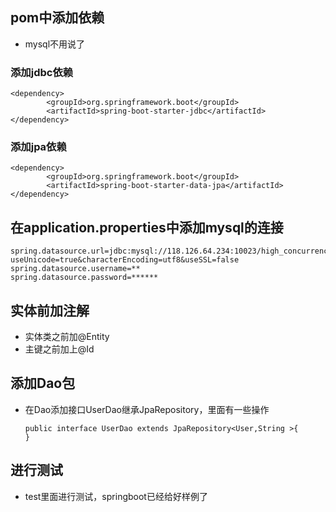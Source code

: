## pom中添加依赖
* mysql不用说了
### 添加jdbc依赖 
```
<dependency>
		<groupId>org.springframework.boot</groupId>
		<artifactId>spring-boot-starter-jdbc</artifactId>
</dependency>
```
### 添加jpa依赖
```
<dependency>
		<groupId>org.springframework.boot</groupId>
		<artifactId>spring-boot-starter-data-jpa</artifactId>
</dependency>
```

## 在application.properties中添加mysql的连接
```
spring.datasource.url=jdbc:mysql://118.126.64.234:10023/high_concurrency_parise?useUnicode=true&characterEncoding=utf8&useSSL=false
spring.datasource.username=**
spring.datasource.password=******
```

## 实体前加注解
* 实体类之前加@Entity
* 主键之前加上@Id

## 添加Dao包
* 在Dao添加接口UserDao继承JpaRepository，里面有一些操作
    ```
    public interface UserDao extends JpaRepository<User,String >{
    }
    ```

## 进行测试
* test里面进行测试，springboot已经给好样例了